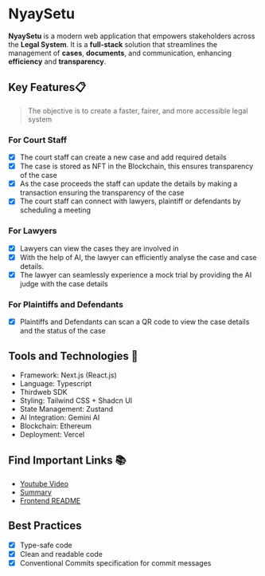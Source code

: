 # NyaySetu 

**NyaySetu** is a modern web application that empowers stakeholders across the **Legal System**. It is a **full-stack** solution that streamlines the management of **cases**, **documents**, and communication, enhancing **efficiency** and **transparency**.

## Key Features📋

> The objective is to create a faster, fairer, and more accessible legal system 
### For Court Staff
- [x] The court staff can create a new case and add required details
- [x] The case is stored as NFT in the Blockchain, this ensures transparency of the case
- [x] As the case proceeds the staff can update the details by making a transaction ensuring the transparency of the case
- [x] The court staff can connect with lawyers, plaintiff or defendants by scheduling a meeting

### For Lawyers
- [x] Lawyers can view the cases they are involved in
- [x] With the help of AI, the lawyer can efficiently analyse the case and case details.
- [x] The lawyer can seamlessly experience a mock trial by providing the AI judge with the case details

### For Plaintiffs and Defendants
- [x] Plaintiffs and Defendants can scan a QR code to view the case details and the status of the case

## Tools and Technologies 🚀

- Framework: Next.js (React.js)
- Language: Typescript
- Thirdweb SDK
- Styling: Tailwind CSS + Shadcn UI
- State Management: Zustand
- AI Integration: Gemini AI 
- Blockchain: Ethereum
- Deployment: Vercel

## Find Important Links  📚
- [Youtube Video](https://www.youtube.com/watch?v=U_WQjPNW-HQ)
- [Summary](https://www.canva.com/design/DAF9TC0_tR4/cMkMvFP290O4CaKvgmgibg/view) 
- [Frontend README](./docs/FRONTEND.md)

## Best Practices

- [x]  Type-safe code
- [x]  Clean and readable code
- [x]  Conventional Commits specification for commit messages
